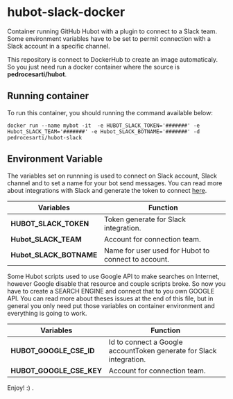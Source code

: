 # hubot-slack-docker
Container running GitHub Hubot with a plugin to connect to a Slack team. Some environment variables have to be set to permit connection with a Slack account in a specific channel.

This repository is connect to DockerHub to create an image automaticaly. So you just need run a docker container where the source is **pedrocesarti/hubot**.

## Running container
To run this container, you should running the command available below:

```shell
docker run --name mybot -it  -e HUBOT_SLACK_TOKEN='#######' -e Hubot_SLACK_TEAM='#######' -e Hubot_SLACK_BOTNAME='#######' -d pedrocesarti/hubot-slack
```

## Environment Variable
The variables set on runnning is used to connect on Slack account, Slack channel and to set a name for your bot send messages. You can read more about integrations with Slack and generate the token to connect [here](https://slack.com/apps/A0F7XDU93-hubot).

| Variables  | Function |
|---------|--------|
| **HUBOT_SLACK_TOKEN** | Token generate for Slack integration. | 
| **Hubot_SLACK_TEAM** | Account for connection team. | 
| **Hubot_SLACK_BOTNAME** | Name for user used for Hubot to connect to account. | 


Some Hubot scripts used to use Google API to make searches on Internet, however Google disable that resource and couple scripts broke. So now you have to create a SEARCH ENGINE and connect that to you own GOOGLE API. You can read more about theses issues at the end of this file, but in general you only need put those variables on container environment and everything is going to work. 

| Variables  | Function |
|---------|--------|
| **HUBOT_GOOGLE_CSE_ID** | Id to connect a Google accountToken generate for Slack integration. | 
| **HUBOT_GOOGLE_CSE_KEY** | Account for connection team. | 

Enjoy! :)
.
